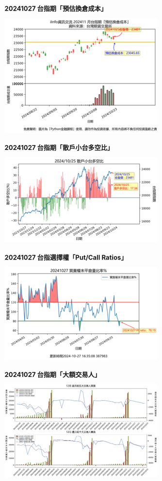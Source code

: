 ## 20241027 台指期「預估換倉成本」
![](images/txfcost.png)

## 20241027 台指期「散戶小台多空比」
![](images/bbiri.png)

## 20241027 台指選擇權「Put/Call Ratios」
![](images/pcratio.png)

## 20241027 台指期「大額交易人」
![](images/blocktrade.png)

